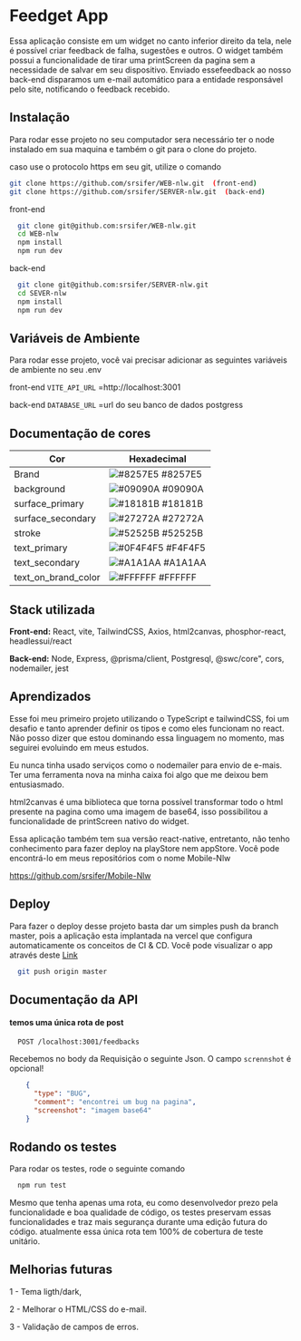 
# Feedget App

Essa aplicação consiste em um widget no canto inferior direito da tela,
nele é possível criar feedback de falha, sugestões e outros.
O widget também possui a funcionalidade de tirar uma printScreen da pagina 
sem a necessidade de salvar em seu dispositivo.
Enviado  essefeedback ao nosso back-end disparamos um e-mail automático
para a entidade responsável pelo site, notificando o feedback recebido.


## Instalação

Para rodar esse projeto no seu computador sera necessário ter o node instalado em sua maquina 
e também o git para o clone do projeto.

caso use o protocolo https em seu git, utilize o comando

```bash
git clone https://github.com/srsifer/WEB-nlw.git  (front-end)
git clone https://github.com/srsifer/SERVER-nlw.git  (back-end)
```

front-end 

```bash
  git clone git@github.com:srsifer/WEB-nlw.git
  cd WEB-nlw
  npm install
  npm run dev
```
back-end
```bash
  git clone git@github.com:srsifer/SERVER-nlw.git
  cd SEVER-nlw
  npm install
  npm run dev
```
## Variáveis de Ambiente

Para rodar esse projeto, você vai precisar adicionar as seguintes variáveis de ambiente no seu .env

front-end `VITE_API_URL` =http://localhost:3001

back-end `DATABASE_URL` =url do seu banco de dados postgress



## Documentação de cores

| Cor               | Hexadecimal                                                |
| ----------------- | ---------------------------------------------------------------- |
| Brand             | ![#8257E5](https://via.placeholder.com/10/8257e5?text=+) #8257E5 |
| background        | ![#09090A](https://via.placeholder.com/10/09090A?text=+) #09090A |
| surface_primary   | ![#18181B](https://via.placeholder.com/10/18181B?text=+) #18181B |
| surface_secondary | ![#27272A](https://via.placeholder.com/10/27272A?text=+) #27272A |
| stroke            | ![#52525B](https://via.placeholder.com/10/52525B?text=+) #52525B |
| text_primary      | ![#0F4F4F5](https://via.placeholder.com/10/F4F4F5?text=+) #F4F4F5|
| text_secondary    | ![#A1A1AA](https://via.placeholder.com/10/A1A1AA?text=+) #A1A1AA |
|text_on_brand_color| ![#FFFFFF](https://via.placeholder.com/10/FFFFFF?text=+) #FFFFFF |



## Stack utilizada

**Front-end:** React, vite, TailwindCSS, Axios, html2canvas, phosphor-react, headlessui/react

**Back-end:** Node, Express, @prisma/client, Postgresql, @swc/core", cors, nodemailer, jest


## Aprendizados

Esse foi meu primeiro projeto utilizando o TypeScript e tailwindCSS,
foi um desafio e tanto aprender definir os tipos e como eles funcionam no react.
Não posso dizer que estou dominando essa linguagem no momento, mas seguirei evoluindo em meus estudos.

Eu nunca tinha usado serviços como o nodemailer para envio de e-mais. 
Ter uma ferramenta nova na minha caixa foi algo que me deixou bem entusiasmado.

html2canvas é uma biblioteca que torna possível transformar todo o html presente na pagina como uma imagem de base64, 
isso possibilitou a funcionalidade de printScreen nativo do widget.

Essa aplicação também tem sua versão react-native, entretanto, não tenho conhecimento para fazer deploy na playStore nem appStore.
Você pode encontrá-lo em meus repositórios com o nome Mobile-Nlw 

https://github.com/srsifer/Mobile-Nlw
## Deploy

Para fazer o deploy desse projeto basta dar um simples push da branch master,
pois a aplicação esta implantada na vercel que configura automaticamente os conceitos de CI & CD.
Você pode visualizar o app através deste   [Link](https://web-nlw-igor-fernandes.vercel.app/)


```bash
  git push origin master
```


## Documentação da API

#### temos uma única rota de post

```http
  POST /localhost:3001/feedbacks
```

Recebemos no body da Requisição o seguinte Json.
O campo `scrennshot` é opcional!

```Json
    {
      "type": "BUG",
      "comment": "encontrei um bug na pagina",
      "screenshot": "imagem base64"
    }
```

## Rodando os testes

Para rodar os testes, rode o seguinte comando

```bash
  npm run test
```

Mesmo que tenha apenas uma rota, eu como desenvolvedor prezo pela funcionalidade e boa qualidade de código,
os testes preservam essas funcionalidades e traz mais segurança durante uma edição futura do código.
atualmente essa única rota tem 100% de cobertura de teste unitário.

## Melhorias futuras

1 - Tema ligth/dark,

2 - Melhorar o HTML/CSS do e-mail.

3 - Validação de campos de erros.
